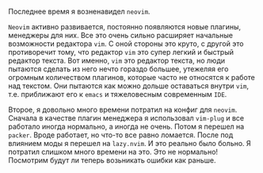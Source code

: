 Последнее время я возненавидел `neovim`.

`Neovim` активно развивается, постоянно появляются новые плагины, менеджеры для
них. Все это очень сильно расширяет начальные возможности редактора `vim`. С
оной стороны это круто, с другой это противоречит тому, что редактор `vim` это
супер легкий и быстрый редактор текста. Вот именно, `vim` это редактор текста,
но люди пытаются сделать из него нечто гораздо большее, утежеляя его огромным
количеством плагинов, которые часто не относятся к работе над текстом. Они
пытаются как можно дольше оставаться внутри `vim`, т.е. приближают его к `emacs`
и тяжеловесным современным `IDE`.

Второе, я довольно много времени потратил на конфиг для `neovim`. Сначала в
качестве плагин менеджера я использовал `vim-plug` и все работало иногда
нормально, а иногда не очень. Потом я перешел на `packer`. Вроде работает, но
что-то все равно ломается. После под влиянием моды я перешел на `lazy.nvim`. И
это реально было больно. Я потратил слишком много времени на это. Это не
нормально! Посмотрим будут ли теперь возьникать ошибки как раньше.

